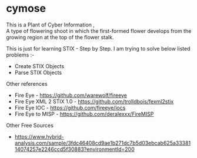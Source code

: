 # cymose
This is a Plant of Cyber Information ,  
A type of flowering shoot in which the first-formed flower develops from the growing region at the top of the flower stalk.

This is just for learning STIX - Step by Step.
I am trying to solve below listed problems :- 
* Create STIX Objects
* Parse STIX Objects

Other references
* Fire Eye - https://github.com/warewolf/fireeye
* Fire Eye XML 2 STIX 1.0 - https://github.com/trolldbois/fexml2stix
* Fire Eye IOC - https://github.com/fireeye/iocs
* Fire Eye to MISP - https://github.com/deralexxx/FireMISP

Other Free Sources
* https://www.hybrid-analysis.com/sample/3fdc46408cd9ae1b271dc7b5d03ebcab625a3338114074257e2246ccd5f30883?environmentId=200
